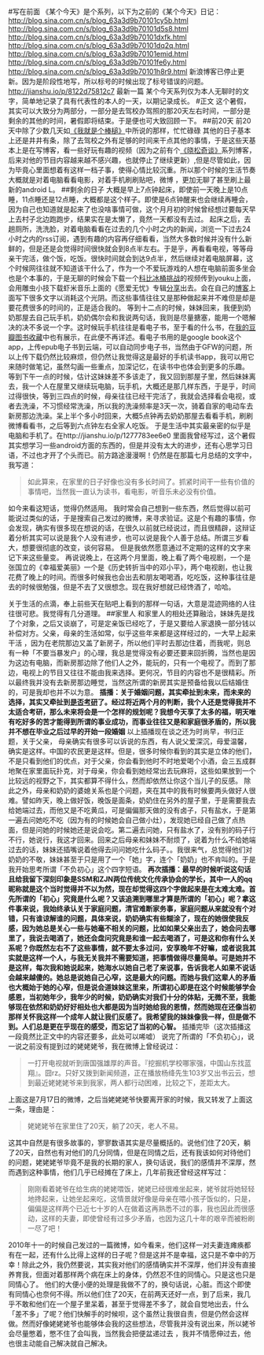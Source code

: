 #写在前面
《某个今天》是个系列，以下为之前的《某个今天》日记：
http://blog.sina.com.cn/s/blog_63a3d9b70101cy5b.html
http://blog.sina.com.cn/s/blog_63a3d9b70101d5s8.html
http://blog.sina.com.cn/s/blog_63a3d9b70101dxfk.html
http://blog.sina.com.cn/s/blog_63a3d9b70101dq2q.html
http://blog.sina.com.cn/s/blog_63a3d9b70101emid.html
http://blog.sina.com.cn/s/blog_63a3d9b70101fe6y.html
http://blog.sina.com.cn/s/blog_63a3d9b70101h8r9.html
新浪博客已停止更新。因为是阶段性地写，所以标号的时候出现了标号错误的问题。
http://jianshu.io/p/8122d75812c7   最新一篇
某个今天系列仅为本人无聊时的文字，简单地记录了具有代表性的本人的一天，以期记录成长。
#正文
这个暑假，其实可以大致分为两部分，一部分是去驾校办驾照的那20天左右时间，一部分是剩余的其他的时间，暑假即将结束。于是便也可大致回顾一下。
##前20天
前20天中除了少数几天如[《我就是个棒槌》](http://hktkdy.com/2014/07/02/201407/0702/)中所说的那样，忙忙碌碌 其他的日子基本上还是井井有条，除了去驾校之外有足够的时间来干点其他的事情，于是这些天基本上是在写博客，看一些好玩有趣的视频（因为之前有个[《晓松奇谈》](http://hktkdy.com/tags/%E6%99%93%E6%9D%BE%E5%A5%87%E8%B0%88/)系列博客，后来对他的节目内容越来越不感兴趣，也就停止了继续更新）,但是尽管如此，因为毕竟心里面想着有这样一档子事，使得心情比较沉重。所以那个时候的生活节奏大概就是对着电脑看看电影，对着手机刷刷贴吧，微博 ，更加无聊了甚至刷上最新的android L。
##剩余的日子
大概是早上7点钟起床，即使前一天晚上是10点睡，11点睡还是12点睡，大概都是这个样子。即使是6点钟醒来也会继续再睡会，因为自己也知道就是起来了也没啥事情可做，这个月月初的时候曾经想过要每天早上去村子北边跑跑步，结果实在是太懒了，竟然一天都没有去过。
起床之后，去趟厕所，洗洗脸，对着电脑看看在过去的几个小时之内的新闻，浏览一下过去24小时之内的rss订阅，遇到有趣的内容再仔细看看，当然大多数时候并没有什么新鲜的，但是还是会觉得时间很快就会到8点半左右。于是乎，再看看电视，等等母亲干完活，做个饭，吃饭。很快时间就会到达9点半，然后继续对着电脑屏幕，这个时候网往往就不知道该干什么了，作为一个不爱玩游戏的人想在电脑前面多坐会也是个本事的，于是无聊的时候会下载一个[科比冰桶挑战](http://v.youku.com/v_show/id_XNzU3NDExMjAw.html)的视频传到youku上面，会用雕虫小技下载虾米音乐上面的《愿爱无忧》专辑[分享](http://jianshu.io/p/1330bfcd4ef2)出去。会在自己的[博客](http://hktkdy.com)上面写下很多文字以消耗这个光阴。而这些事情往往又是那种做起来并不难但是却是要花费很多的时间的，正是适合我的。
等到十二点的时候，妹妹回来，我便到奶奶那屋去自己玩手机，奶奶偶尔会和我说两句话，我则是尽量搪塞，能用一个嗯解决的决不多说一个字。这时候玩手机往往是看电子书，至于看的什么书，在[我的豆瓣图书收藏](http://book.douban.com/people/71828508/collect)中也有展示，在此便不再详述。看电子书用的是google book这个app，上传epub电子书到云端，可以自动同步电子书，当然由于GFW的问题，所以上传下载仍然比较麻烦，但仍然让我觉得这是最好的手机读书app，我可以用它来随时做笔记，虽然勾画一些重点，加深记忆，在读书中也体会到更多的乐趣。
等到下午一点的时候，估计这妹妹差不多该走了，我又回到那屋子里，然后妹妹离去，我一个人在屋里又继续玩电脑，玩手机，大概还是那几样东西，于是乎，时间过得很快，等到三四点的时候，母亲往往已经干完活了，我就会选择看会电视，或者去洗澡，不习惯经常洗澡，所以我的洗澡频率是3天一次，骑着自家的电动车去新房那边洗澡。呆上半个多小时回来，大概5点钟再去奶奶那屋去看看手机，刷刷微博看看书，之后等到六点钟左右全家人吃饭。
于是生活中其实最亲密的似乎是电脑和手机了。在http://jianshu.io/p/1277783ee6e0  里面我曾经写过，这个暑假其实想学习一些android方面的东西的，但是并没有太大的进步，还有心思学习日语，不过也才开了个头而已。前方路途漫漫啊！仍然是在那篇七月总结的文字中，我写道：
>如此算来，在家里的日子好像也没有多长时间了。抓紧时间干一些有价值的事情吧，当然我一直认为读书，看电影，听音乐未必没有价值。

如今来看这短话，觉得仍然适用。
我时常会自己想到一些东西，然后觉得以前可能说过类似的话，于是搜索自己发过的微博，来寻求验证。这是个有趣的事情，你会发现，确实有很多现在想说的话，在很久以前就已经说过，而且很精辟，这辩证着分析其实可以说是我个人没有进步，也可以说是我个人善于总结。所谓三岁看大，想要很彻底的改变，谈何容易。
但是我依然愿意通过不定期的这样的文字来记下来这些量变。
再说说晚上，在这两个月里面，晚上看了两个电视剧，一个是张国立的《幸福爱美丽》一个是《历史转折当中的邓小平》，两个电视剧，也让我花费了晚上的时间。而很多时候我也会出去和朋友喝喝酒，吃吃饭，这种事往往是去的时候很勉强，但是不去了又很想念。现在我好想就已经馋酒了，哈哈。

关于生活的点滴，奉上前些天在贴吧上看到的那样一句话，大意是混迹网络的人往往很可悲。我觉得有几分道理。
##家里人
和家里人的相处还算融洽，妹妹先是找了个对象，之后又谈崩了，可是定亲饭已经吃了，于是又要给人家退换一部分钱以补偿对方。父亲，母亲的生活如常，似乎这些年来都是这样经过的，一大早上起来干活 ，因为在老院那边又盖了新房子，所以他们平时去那边住着，而我呢，则总有一种「不要当暴发户」的心理，我总是觉得没有必要还要来回折腾，当然也是因为这边有电脑，而新房那边除了他们人之外，能玩的，只有一个电视了。而到了那边，电视上的节目又往往不能由我来选择。更何况，节目的内容也不是很精彩。所以最终我并没有去新房那边睡觉，当然这所谓的新房其实是预备给我以后结婚住的，可是我却也并不以为意。
**插播：关于婚姻问题，其实牵扯到未来，而未来的选择，其实又牵扯到[是否考研](http://hktkdy.com/2014/06/04/201406/060402/)了。经过将近两个月的判断，我个人还是觉得我并不太适合考研，那么未来将会是一个怎样的规划呢？我想今天享了太多的福，明天唯有吃好多的苦才能得到所谓的事业成功，而事业往往又是和家庭很矛盾的，所以我并不想在毕业之后过早的开始一段婚姻**
以上插播现在谈之还为时尚早，书归正题，关于父亲， 母亲确实有很多可以诉说的东西，有人说父爱深沉，母爱温馨，确实是这样。中国的农民更是这样。但是，很多时候你看到的其实是立体的他们，不是只看到他们的优点，对于父亲，你会看到他时不时地爱喝个小酒，会三五成群地聚在家里面玩扑克，对于母亲，你会看到她经常出去玩麻将，这些如果放到一个比较远的视野之下，其实都算不得什么，然而却依然让你这个当儿子的反感。
除此之外，母亲和奶奶的婆媳关系也是个问题，夹在其中的我有时候要两头做好人很难。譬如昨天，晚上做好饭，晚饭是面条，奶奶住在另外的屋子里，于是需要我去给她端过去，而他又是不吃黄瓜，可是偏偏那天做的没有卤子，只有盐水，于是第一遍去问她吃不吃（因为有的时候她会自己做小灶），发现她已经自己做了点热面，但是问她的时候她还是说会吃。第二遍去问她，只有盐水了，没有别的码子行不行，她说行，我这才回来。回来之后母亲和妹妹不耐烦了，说着为什么不给她端过去的话，妹妹还插嘴说着他得去问问她吃什么码子。。我很来气，总觉得他们对奶奶的不敬，妹妹甚至于只是用了一个「她」字，连个「奶奶」也不肯叫的。于是我开始思考所谓「不负初心」这个四字短语。
**再次插播：最早的时候听说这句话且给我留下深刻印象是SSM和ZJN两位传统文化传承协会的学长，其中一人的qq昵称就是这个当时觉得并不以为然，现在却觉得这四个字做起来是在太难太难。首先所谓的「初心」究竟是什么呢？又该追溯到哪里才算是所谓的「初心」呢？拿这件事来说，我始终承认关于家庭问题，清官难断家务事，家庭问题从来就没有个对错，只有谁谅解谁的问题，具体来说，奶奶确实有些糊涂了，现在的她很使我反感，因为她总是关心一些与她毫不相关的问题，比如如果父亲出去了，她会问去哪里了，我说去喝酒了，她还会盘问究竟是和谁一起去喝酒了，可是这和你有什么关系呢？你既然左右不了这些事情，就不要太多过问，安享晚年不好嘛，或者说我其实就是这样一个人，与我无关我并不需要知道，把事情做得尽量简单。可是她并不是这样，每次我和她说起来，她海水以她自己老了来说事，告诉我老人如果不说话会越来越傻的。她总是说她自己心窄，这是最大的问题。而她与我们这辈人的矛盾也大概始于她的心窄，但是说会道妹妹这里来，所谓初心即是在这个时候能够学会感恩，当初她年少，我年少的时候，奶奶确实对我们十分的体贴，无微不至，我能够现在依然和奶奶好好相处也大都是因为当时她给我的恩情，然而她现在还像当初那样关怀我这样一个成年人就让我们反感了。我希望我的妹妹像我一样，但是做不到。人们总是更在乎现在的感受，而忘记了当初的心智。**
插播完毕（这次插播这一段竟然比正文中的内容还要多，此处可以唏嘘）
说完了所谓的「不负初心」，说一说之前没有提到过的姥姥姥爷，我在微博上曾经说过：
> 一打开电视就听到唐国强雄厚的声音。『挖掘机学校哪家强，中国山东找蓝翔』。囧rz。只好又拨到新闻频道，正在播放杨绛先生103岁又出书云云，想到最近姥姥姥爷来到我家，两人都行动困难，比较之下，差距太大。


上面这是7月17日的微博，之后当姥姥姥爷快要离开家的时候，我又转发了上面这一条，理由是：
>姥姥姥爷在家里住了20天，躺了20天，老人不易。


这其中自然是有很多故事的，寥寥数语其实是尽量概括的。说他们住了20天，躺了20天，自然也有对他们的几分同情，但是在同情之后，还有我该如何对待他们的问题，姥姥姥爷毕竟不是我的长期的家人，换句话说，我们的感情并不深厚，然而遇到这种事情，他们几乎已经摊在了床上，几年前我还曾经这样写过：
>刚刚看着姥爷在给生病的姥姥喂饭，姥姥已经很难坐起来，姥爷就将她轻轻地搀起来，让她坐起来吃，这情景就好像是母亲在喂小孩子饭似的，只是，偏偏是这样两个已近七十岁的人在做着这再熟悉不过的事，我也因此而很感动，这样的夫妻，即使曾经有过多少矛盾，也因为这几十年的艰辛而被粉刷一尽了吧！

2010年十一的时候自己发过的一篇微博，如今看来，他们这样一对夫妻连瘫痪都有在一起，还有什么比得上这样的日子呢？但是这并不是幸福，这只是不幸中的万幸！除此之外，我仍然要说，其实我对他们的感情确实并不深厚，他们并没有直接养育我，但面对着那样两个病在床上的身体，仍然忍不住的同情心。只是这也只是同情心了。
他们的大便小便的处理是我做不了的，换句话说，心脏。而这个即使有同情心也奈何不得。所以他们住了20天，在前两天还好一点，到了后来，我几乎不敢和他们在一个屋子里呆着，甚至于觉得差不多了，就会自觉地出去，什么「差不多」了呢？他们快解手的时候呗，这个虽然让我很自责，但是仍然会这样做。然而好像姥姥姥爷也能够体会我的这些想法，尽管我并没有说出来，所以姥爷会尽量憋着，憋不住了会叫我，当然我会把便盆递过去 ，我并不情愿伸过去，他也很主动能自己解决就自己解决。




